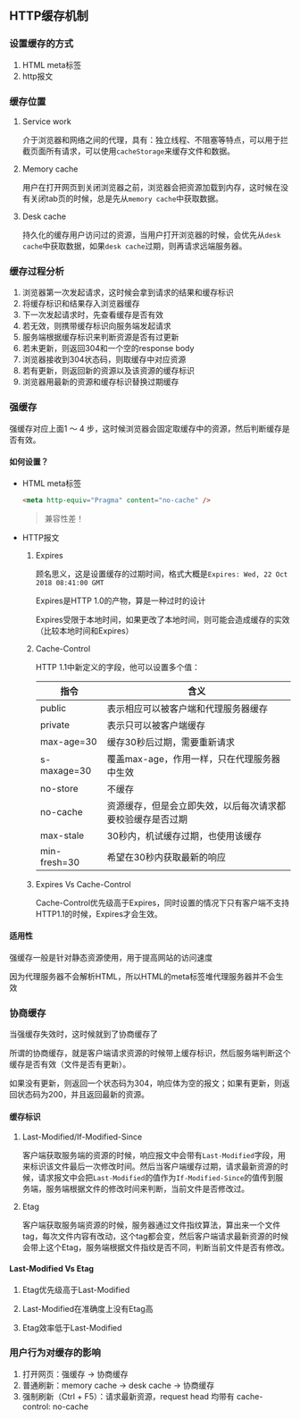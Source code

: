 ## HTTP缓存机制

### 设置缓存的方式

1. HTML meta标签
2. http报文

### 缓存位置

1. Service work

   介于浏览器和网络之间的代理，具有：独立线程、不阻塞等特点，可以用于拦截页面所有请求，可以使用`cacheStorage`来缓存文件和数据。

2. Memory cache

   用户在打开网页到关闭浏览器之前，浏览器会把资源加载到内存，这时候在没有关闭tab页的时候，总是先从`memory cache`中获取数据。

3. Desk cache

   持久化的缓存用户访问过的资源，当用户打开浏览器的时候，会优先从`desk cache`中获取数据，如果`desk cache`过期，则再请求远端服务器。

### 缓存过程分析

1. 浏览器第一次发起请求，这时候会拿到请求的结果和缓存标识
2. 将缓存标识和结果存入浏览器缓存
3. 下一次发起请求时，先查看缓存是否有效
4. 若无效，则携带缓存标识向服务端发起请求
5. 服务端根据缓存标识来判断资源是否有过更新
6. 若未更新，则返回304和一个空的response body
7. 浏览器接收到304状态码，则取缓存中对应资源
8. 若有更新，则返回新的资源以及该资源的缓存标识
9. 浏览器用最新的资源和缓存标识替换过期缓存

### 强缓存

强缓存对应上面1 ～ 4 步，这时候浏览器会固定取缓存中的资源，然后判断缓存是否有效。

#### 如何设置？

+ HTML meta标签

  ```html
  <meta http-equiv="Pragma" content="no-cache" />
  ```

  > 兼容性差！

+ HTTP报文

  1. Expires

     顾名思义，这是设置缓存的过期时间，格式大概是`Expires: Wed, 22 Oct 2018 08:41:00 GMT`

     Expires是HTTP 1.0的产物，算是一种过时的设计

     Expires受限于本地时间，如果更改了本地时间，则可能会造成缓存的实效（比较本地时间和Expires）

  2. Cache-Control

     HTTP 1.1中新定义的字段，他可以设置多个值：

     | 指令         | 含义                                                       |
     | ------------ | ---------------------------------------------------------- |
     | public       | 表示相应可以被客户端和代理服务器缓存                       |
     | private      | 表示只可以被客户端缓存                                     |
     | max-age=30   | 缓存30秒后过期，需要重新请求                               |
     | s-maxage=30  | 覆盖max-age，作用一样，只在代理服务器中生效                |
     | no-store     | 不缓存                                                     |
     | no-cache     | 资源缓存，但是会立即失效，以后每次请求都要校验缓存是否过期 |
     | max-stale    | 30秒内，机试缓存过期，也使用该缓存                         |
     | min-fresh=30 | 希望在30秒内获取最新的响应                                 |

  3. Expires Vs Cache-Control

     Cache-Control优先级高于Expires，同时设置的情况下只有客户端不支持HTTP1.1的时候，Expires才会生效。

#### 适用性

强缓存一般是针对静态资源使用，用于提高网站的访问速度

因为代理服务器不会解析HTML，所以HTML的meta标签堆代理服务器并不会生效



### 协商缓存

当强缓存失效时，这时候就到了协商缓存了

所谓的协商缓存，就是客户端请求资源的时候带上缓存标识，然后服务端判断这个缓存是否有效（文件是否有更新）。

如果没有更新，则返回一个状态码为304，响应体为空的报文；如果有更新，则返回状态码为200，并且返回最新的资源。

#### 缓存标识

1. Last-Modified/If-Modified-Since

   客户端获取服务端的资源的时候，响应报文中会带有`Last-Modified`字段，用来标识该文件最后一次修改时间。然后当客户端缓存过期，请求最新资源的时候，请求报文中会把`Last-Modified`的值作为`If-Modified-Since`的值传到服务端，服务端根据文件的修改时间来判断，当前文件是否修改过。

2. Etag

   客户端获取服务端资源的时候，服务器通过文件指纹算法，算出来一个文件tag，每次文件内容有改动，这个tag都会变，然后客户端请求最新资源的时候会带上这个Etag，服务端根据文件指纹是否不同，判断当前文件是否有修改。

#### Last-Modified Vs Etag

1. Etag优先级高于Last-Modified

2. Last-Modified在准确度上没有Etag高
3. Etag效率低于Last-Modified



### 用户行为对缓存的影响

1. 打开网页：强缓存 -> 协商缓存
2. 普通刷新：memory cache -> desk cache -> 协商缓存
3. 强制刷新（Ctrl + F5）：请求最新资源，request head 均带有 cache-control: no-cache